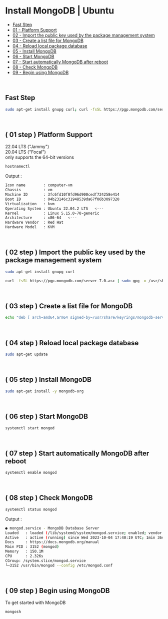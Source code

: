 # Install MongoDB | Ubuntu
- [Fast Step](#fast-step)
- [01 - Platform Support](#-01-step--platform-support)
- [02 - Import the public key used by the package management system](#-02-step--import-the-public-key-used-by-the-package-management-system)
- [03 - Create a list file for MongoDB](#-03-step--create-a-list-file-for-mongodb)
- [04 - Reload local package database](#-04-step--reload-local-package-database)
- [05 - Install MongoDB](#-05-step--install-mongodb)
- [06 - Start MongoDB](#-06-step--start-mongodb)
- [07 - Start automatically MongoDB after reboot](#-07-step--start-automatically-mongodb-after-reboot)
- [08 - Check MongoDB](#-08-step--check-mongodb)
- [09 - Begin using MongoDB](#-09-step--begin-using-mongodb)


<br>


## Fast Step
```sh
sudo apt-get install gnupg curl; curl -fsSL https://pgp.mongodb.com/server-7.0.asc | sudo gpg -o /usr/share/keyrings/mongodb-server-7.0.gpg --dearmor; echo "deb [ arch=amd64,arm64 signed-by=/usr/share/keyrings/mongodb-server-7.0.gpg ] https://repo.mongodb.org/apt/ubuntu jammy/mongodb-org/7.0 multiverse" | sudo tee /etc/apt/sources.list.d/mongodb-org-7.0.list; sudo apt-get update; sudo apt-get install -y mongodb-org; systemctl start mongod; systemctl enable mongod; mongosh
```

<br>


## ( 01 step ) Platform Support
22.04 LTS ("Jammy")\
20.04 LTS ("Focal")\
only supports the 64-bit versions
```sh
hostnamectl
```
Output :
```sh
Icon name        : computer-vm
Chassis          : vm
Machine ID       : 3fc6fd10f0fd96d900cedf724258e414
Boot ID          : 04b23146c31948539da67f06b3097320
Virtualization   : kvm
Operating System : Ubuntu 22.04.2 LTS   <---
Kernel           : Linux 5.15.0-70-generic
Architecture     : x86-64   <---
Hardware Vendor  : Red Hat
Hardware Model   : KVM
```


<br>


## ( 02 step ) Import the public key used by the package management system
```sh
sudo apt-get install gnupg curl
```
```sh
curl -fsSL https://pgp.mongodb.com/server-7.0.asc | sudo gpg -o /usr/share/keyrings/mongodb-server-7.0.gpg --dearmor
```


<br>


## ( 03 step ) Create a list file for MongoDB
```sh
echo "deb [ arch=amd64,arm64 signed-by=/usr/share/keyrings/mongodb-server-7.0.gpg ] https://repo.mongodb.org/apt/ubuntu jammy/mongodb-org/7.0 multiverse" | sudo tee /etc/apt/sources.list.d/mongodb-org-7.0.list
```


<br>


## ( 04 step ) Reload local package database
```sh
sudo apt-get update
```


<br>


## ( 05 step ) Install MongoDB
```sh
sudo apt-get install -y mongodb-org
```


<br>


## ( 06 step ) Start MongoDB
```sh
systemctl start mongod
```


<br>


## ( 07 step ) Start automatically MongoDB after reboot
```sh
systemctl enable mongod
```


<br>


## ( 08 step ) Check MongoDB
```sh
systemctl status mongod
```
Output :
```sh
● mongod.service - MongoDB Database Server
Loaded   : loaded (/lib/systemd/system/mongod.service; enabled; vendor preset: enabled)
Active   : active (running) since Wed 2023-10-04 17:40:19 UTC; 1min 36s ago   <---
Docs     : https://docs.mongodb.org/manual
Main PID : 3152 (mongod)
Memory   : 150.1M
CPU      : 2.326s
CGroup: /system.slice/mongod.service
└─3152 /usr/bin/mongod --config /etc/mongod.conf
```


<br>


## ( 09 step ) Begin using MongoDB
To get started with MongoDB
```sh
mongosh
```
